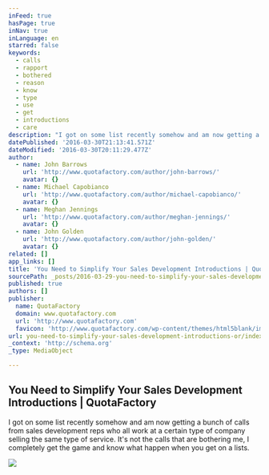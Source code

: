 ```yaml
---
inFeed: true
hasPage: true
inNav: true
inLanguage: en
starred: false
keywords:
  - calls
  - rapport
  - bothered
  - reason
  - know
  - type
  - use
  - get
  - introductions
  - care
description: "I got on some list recently somehow and am now getting a bunch of calls from sales development reps who all work at a certain type of company selling the same type of service. It's not the calls that are bothering me, I completely get the game and know what happen when you get on a lists."
datePublished: '2016-03-30T21:13:41.571Z'
dateModified: '2016-03-30T20:11:29.477Z'
author:
  - name: John Barrows
    url: 'http://www.quotafactory.com/author/john-barrows/'
    avatar: {}
  - name: Michael Capobianco
    url: 'http://www.quotafactory.com/author/michael-capobianco/'
    avatar: {}
  - name: Meghan Jennings
    url: 'http://www.quotafactory.com/author/meghan-jennings/'
    avatar: {}
  - name: John Golden
    url: 'http://www.quotafactory.com/author/john-golden/'
    avatar: {}
related: []
app_links: []
title: 'You Need to Simplify Your Sales Development Introductions | QuotaFactory'
sourcePath: _posts/2016-03-29-you-need-to-simplify-your-sales-development-introductions-or.md
published: true
authors: []
publisher:
  name: QuotaFactory
  domain: www.quotafactory.com
  url: 'http://www.quotafactory.com'
  favicon: 'http://www.quotafactory.com/wp-content/themes/html5blank/img/icons/favicon.ico'
url: you-need-to-simplify-your-sales-development-introductions-or/index.html
_context: 'http://schema.org'
_type: MediaObject

---
```

<article style=""><h1>You Need to Simplify Your Sales Development Introductions | QuotaFactory</h1><p>I got on some list recently somehow and am now getting a bunch of calls from sales development reps who all work at a certain type of company selling the same type of service. It's not the calls that are bothering me, I completely get the game and know what happen when you get on a lists.</p><img src="http://www.quotafactory.com/wp-content/uploads/2016/02/You-Need-to-Simplify-Your-Sales-Development-Introductions-blog-e1454961746839.png" /></article>